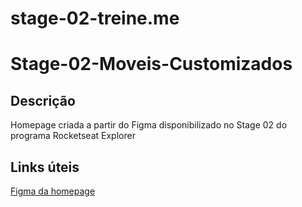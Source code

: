 # stage-02-treine.me
# Stage-02-Moveis-Customizados
## Descrição
Homepage criada a partir do Figma disponibilizado no Stage 02 do programa Rocketseat Explorer

## Links úteis
[Figma da homepage](https://www.figma.com/file/nY7fL0bp1riKTQalMA4niG/Explorer-(Copy)?node-id=0%3A1)